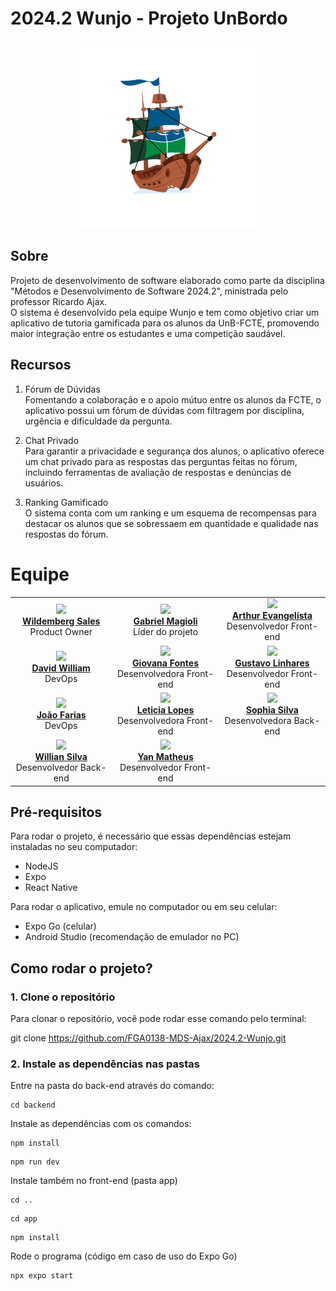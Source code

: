 # 2024.2 Wunjo - Projeto UnBordo

<p align="center">
  <img src="./docs/view/LogoUnBordo.svg" height='300px' style={{ display: 'block', margin: 'auto', marginTop: '100px' }} />
</p>

## Sobre

Projeto de desenvolvimento de software elaborado como parte da disciplina "Métodos e Desenvolvimento de Software 2024.2", ministrada pelo professor Ricardo Ajax.  
O sistema é desenvolvido pela equipe Wunjo e tem como objetivo criar um aplicativo de tutoria gamificada para os alunos da UnB-FCTE, promovendo maior integração entre os estudantes e uma competição saudável.

## Recursos

1. Fórum de Dúvidas  
   Fomentando a colaboração e o apoio mútuo entre os alunos da FCTE, o aplicativo possui um fórum de dúvidas com filtragem por disciplina, urgência e dificuldade da pergunta.

2. Chat Privado  
   Para garantir a privacidade e segurança dos alunos, o aplicativo oferece um chat privado para as respostas das perguntas feitas no fórum, incluindo ferramentas de avaliação de respostas e denúncias de usuários.

3. Ranking Gamificado  
   O sistema conta com um ranking e um esquema de recompensas para destacar os alunos que se sobressaem em quantidade e qualidade nas respostas do fórum.

# Equipe

<table align="center">
  <tr>
    <td align="center">
      <img src="https://avatars.githubusercontent.com/u/92035272?v=4" width=100><br>
      <b><a href="https://github.com/wildemberg-sales">Wildemberg Sales</a></b><br>
      Product Owner
    </td>
    <td align="center">
      <img src="https://avatars.githubusercontent.com/u/121049783?v=4" width=100><br>
      <b><a href="https://github.com/gabemagioli">Gabriel Magioli</a></b><br>
      Líder do projeto
    </td>
    <td align="center">
      <img src="https://avatars.githubusercontent.com/u/150614543?v=4" width=100><br>
      <b><a href="https://github.com/arthurevg">Arthur Evangelista</a></b><br>
      Desenvolvedor Front-end
    </td>
  </tr>
  <tr>
    <td align="center">
      <img src="https://avatars.githubusercontent.com/u/46327096?v=4" width=100><br>
      <b><a href="https://github.com/sluucke">David William</a></b><br>
      DevOps
    </td>
    <td align="center">
      <img src="https://avatars.githubusercontent.com/u/149431855?v=4" width=100><br>
      <b><a href="https://github.com/GiovanaFontesS">Giovana Fontes</a></b><br>
      Desenvolvedora Front-end
    </td>
    <td align="center">
      <img src="https://avatars.githubusercontent.com/u/99147725?v=4" width=100><br>
      <b><a href="https://github.com/GustavoLinharess">Gustavo Linhares</a></b><br>
      Desenvolvedor Front-end
    </td>
  </tr>
  <tr>
    <td align="center">
      <img src="https://avatars.githubusercontent.com/u/51831435?v=4" width=100><br>
      <b><a href="https://github.com/BeyondMagic">João Farias</a></b><br>
      DevOps
    </td>
    <td align="center">
      <img src="https://avatars.githubusercontent.com/u/166872122?v=4" width=100><br>
      <b><a href="https://github.com/leticialopes20">Leticia Lopes</a></b><br>
      Desenvolvedora Front-end
    </td>
    <td align="center">
      <img src="https://avatars.githubusercontent.com/u/162454522?v=4" width=100><br>
      <b><a href="https://github.com/Sophiassilva">Sophia Silva</a></b><br>
      Desenvolvedora Back-end
    </td>
  </tr>
  <tr>
    <td align="center">
      <img src="https://avatars.githubusercontent.com/u/75449306?v=4" width=100><br>
            <b><a href="https://github.com/Wooo589">Willian Silva</a></b><br>
      Desenvolvedor Back-end
    </td>
    <td align="center">
      <img src="https://avatars.githubusercontent.com/u/92001158?v=4" width=100><br>
      <b><a href="https://github.com/Yanmatheus0812">Yan Matheus</a></b><br>
      Desenvolvedor Front-end
    </td>
  </tr>
</table>

## Pré-requisitos 
Para rodar o projeto, é necessário que essas dependências estejam instaladas no seu computador: 
- NodeJS
- Expo
- React Native

Para rodar o aplicativo, emule no computador ou em seu celular:
- Expo Go (celular)
- Android Studio (recomendação de emulador no PC)

## Como rodar o projeto?
### 1. Clone o repositório
Para clonar o repositório, você pode rodar esse comando pelo terminal:


git clone https://github.com/FGA0138-MDS-Ajax/2024.2-Wunjo.git


### 2. Instale as dependências nas pastas
Entre na pasta do back-end através do comando:

```
cd backend
```

Instale as dependências com os comandos:

```
npm install
```
```
npm run dev
```

Instale também no front-end (pasta app)

```
cd ..
```
```
cd app
```
```
npm install
```

Rode o programa (código em caso de uso do Expo Go)
```
npx expo start
```
